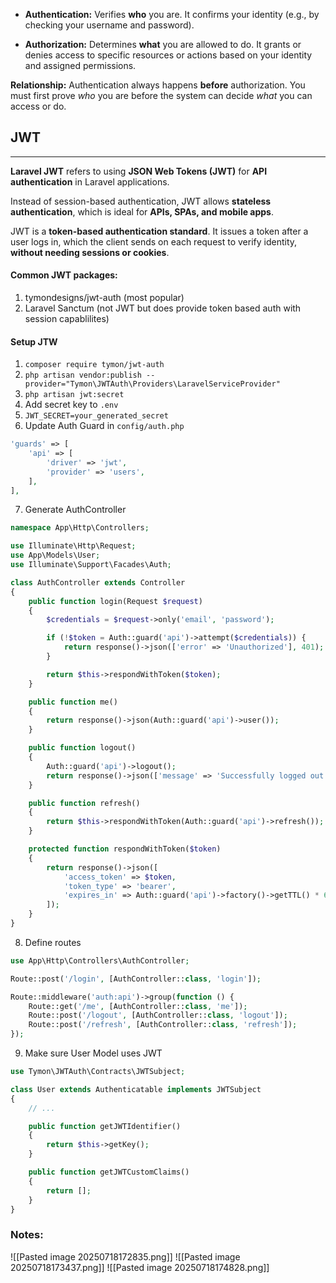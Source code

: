 *   **Authentication:** Verifies **who** you are. It confirms your identity (e.g., by checking your username and password).

*   **Authorization:** Determines **what** you are allowed to do. It grants or denies access to specific resources or actions based on your identity and assigned permissions.

**Relationship:** Authentication always happens **before** authorization. You must first prove *who* you are before the system can decide *what* you can access or do.

## JWT
---
**Laravel JWT** refers to using **JSON Web Tokens (JWT)** for **API authentication** in Laravel applications.

Instead of session-based authentication, JWT allows **stateless authentication**, which is ideal for **APIs, SPAs, and mobile apps**.

JWT is a **token-based authentication standard**. It issues a token after a user logs in, which the client sends on each request to verify identity, **without needing sessions or cookies**.

#### Common JWT packages:

1. tymondesigns/jwt-auth (most popular)
2. Laravel Sanctum (not JWT but does provide token based auth with session capablilites)

#### Setup JTW

1. `composer require tymon/jwt-auth`
2. `php artisan vendor:publish --provider="Tymon\JWTAuth\Providers\LaravelServiceProvider"`
3. `php artisan jwt:secret`
4. Add secret key to `.env`
5. `JWT_SECRET=your_generated_secret`
6. Update Auth Guard in `config/auth.php`
```php
'guards' => [
    'api' => [
        'driver' => 'jwt',
        'provider' => 'users',
    ],
],
```

7. Generate AuthController

```php
namespace App\Http\Controllers;

use Illuminate\Http\Request;
use App\Models\User;
use Illuminate\Support\Facades\Auth;

class AuthController extends Controller
{
    public function login(Request $request)
    {
        $credentials = $request->only('email', 'password');

        if (!$token = Auth::guard('api')->attempt($credentials)) {
            return response()->json(['error' => 'Unauthorized'], 401);
        }

        return $this->respondWithToken($token);
    }

    public function me()
    {
        return response()->json(Auth::guard('api')->user());
    }

    public function logout()
    {
        Auth::guard('api')->logout();
        return response()->json(['message' => 'Successfully logged out']);
    }

    public function refresh()
    {
        return $this->respondWithToken(Auth::guard('api')->refresh());
    }

    protected function respondWithToken($token)
    {
        return response()->json([
            'access_token' => $token,
            'token_type' => 'bearer',
            'expires_in' => Auth::guard('api')->factory()->getTTL() * 60
        ]);
    }
}
```

8. Define routes

```php
use App\Http\Controllers\AuthController;

Route::post('/login', [AuthController::class, 'login']);

Route::middleware('auth:api')->group(function () {
    Route::get('/me', [AuthController::class, 'me']);
    Route::post('/logout', [AuthController::class, 'logout']);
    Route::post('/refresh', [AuthController::class, 'refresh']);
});
```

9. Make sure User Model uses JWT

```php
use Tymon\JWTAuth\Contracts\JWTSubject;

class User extends Authenticatable implements JWTSubject
{
    // ...

    public function getJWTIdentifier()
    {
        return $this->getKey();
    }

    public function getJWTCustomClaims()
    {
        return [];
    }
}
```

### Notes:
![[Pasted image 20250718172835.png]]
![[Pasted image 20250718173437.png]]
![[Pasted image 20250718174828.png]]
